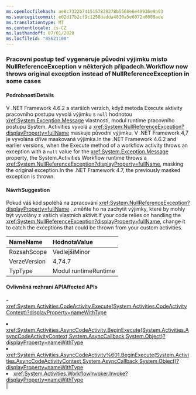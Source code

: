 ```yaml
---
ms.openlocfilehash: ae0c7322b7415157838278b5568e6e49936e9a93
ms.sourcegitcommit: e02d17b2cf9c1258dadda4810a5e6072a0089aee
ms.translationtype: MT
ms.contentlocale: cs-CZ
ms.lasthandoff: 07/01/2020
ms.locfileid: "85621100"
---
```

### <a name="workflow-now-throws-original-exception-instead-of-nullreferenceexception-in-some-cases"></a><span data-ttu-id="6cd6c-101">Pracovní postup teď vygeneruje původní výjimku místo NullReferenceException v některých případech.</span><span class="sxs-lookup"><span data-stu-id="6cd6c-101">Workflow now throws original exception instead of NullReferenceException in some cases</span></span>

#### <a name="details"></a><span data-ttu-id="6cd6c-102">Podrobnosti</span><span class="sxs-lookup"><span data-stu-id="6cd6c-102">Details</span></span>

<span data-ttu-id="6cd6c-103">V .NET Framework 4.6.2 a starších verzích, když metoda Execute aktivity pracovního postupu vyvolá výjimku s <code>null</code> hodnotou <xref:System.Exception.Message> vlastnosti, modul runtime pracovního postupu System. Activities vyvolá a <xref:System.NullReferenceException?displayProperty=fullName> maskuje původní výjimku. V .NET Framework 4,7 je vyvolána dříve maskovaná výjimka.</span><span class="sxs-lookup"><span data-stu-id="6cd6c-103">In the .NET Framework 4.6.2 and earlier versions, when the Execute method of a workflow activity throws an exception with a <code>null</code> value for the <xref:System.Exception.Message> property, the System.Activities Workflow runtime throws a <xref:System.NullReferenceException?displayProperty=fullName>, masking the original exception.In the .NET Framework 4.7, the previously masked exception is thrown.</span></span>

#### <a name="suggestion"></a><span data-ttu-id="6cd6c-104">Návrh</span><span class="sxs-lookup"><span data-stu-id="6cd6c-104">Suggestion</span></span>

<span data-ttu-id="6cd6c-105">Pokud váš kód spoléhá na zpracování <xref:System.NullReferenceException?displayProperty=fullName> , změňte ho na zachytit výjimky, které by mohly být vyvolány z vašich vlastních aktivit.</span><span class="sxs-lookup"><span data-stu-id="6cd6c-105">If your code relies on handling the <xref:System.NullReferenceException?displayProperty=fullName>, change it to catch the exceptions that could be thrown from your custom activities.</span></span>

| <span data-ttu-id="6cd6c-106">Name</span><span class="sxs-lookup"><span data-stu-id="6cd6c-106">Name</span></span>    | <span data-ttu-id="6cd6c-107">Hodnota</span><span class="sxs-lookup"><span data-stu-id="6cd6c-107">Value</span></span>       |
|:--------|:------------|
| <span data-ttu-id="6cd6c-108">Rozsah</span><span class="sxs-lookup"><span data-stu-id="6cd6c-108">Scope</span></span>   |<span data-ttu-id="6cd6c-109">Vedlejší</span><span class="sxs-lookup"><span data-stu-id="6cd6c-109">Minor</span></span>|
|<span data-ttu-id="6cd6c-110">Verze</span><span class="sxs-lookup"><span data-stu-id="6cd6c-110">Version</span></span>|<span data-ttu-id="6cd6c-111">4,7</span><span class="sxs-lookup"><span data-stu-id="6cd6c-111">4.7</span></span>|
|<span data-ttu-id="6cd6c-112">Typ</span><span class="sxs-lookup"><span data-stu-id="6cd6c-112">Type</span></span>|<span data-ttu-id="6cd6c-113">Modul runtime</span><span class="sxs-lookup"><span data-stu-id="6cd6c-113">Runtime</span></span>

#### <a name="affected-apis"></a><span data-ttu-id="6cd6c-114">Ovlivněná rozhraní API</span><span class="sxs-lookup"><span data-stu-id="6cd6c-114">Affected APIs</span></span>

-<xref:System.Activities.CodeActivity.Execute(System.Activities.CodeActivityContext)?displayProperty=nameWithType></li><li><xref:System.Activities.AsyncCodeActivity.BeginExecute(System.Activities.AsyncCodeActivityContext,System.AsyncCallback,System.Object)?displayProperty=nameWithType></li><li><xref:System.Activities.AsyncCodeActivity%601.BeginExecute(System.Activities.AsyncCodeActivityContext,System.AsyncCallback,System.Object)?displayProperty=nameWithType></li><li><xref:System.Activities.WorkflowInvoker.Invoke?displayProperty=nameWithType></li></ul>|
